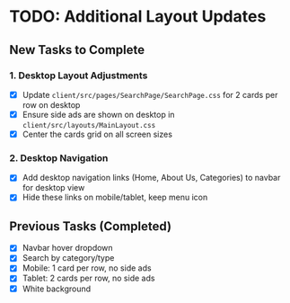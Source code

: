 # TODO: Additional Layout Updates

## New Tasks to Complete

### 1. Desktop Layout Adjustments
- [x] Update `client/src/pages/SearchPage/SearchPage.css` for 2 cards per row on desktop
- [x] Ensure side ads are shown on desktop in `client/src/layouts/MainLayout.css`
- [x] Center the cards grid on all screen sizes

### 2. Desktop Navigation
- [x] Add desktop navigation links (Home, About Us, Categories) to navbar for desktop view
- [x] Hide these links on mobile/tablet, keep menu icon

## Previous Tasks (Completed)
- [x] Navbar hover dropdown
- [x] Search by category/type
- [x] Mobile: 1 card per row, no side ads
- [x] Tablet: 2 cards per row, no side ads
- [x] White background
